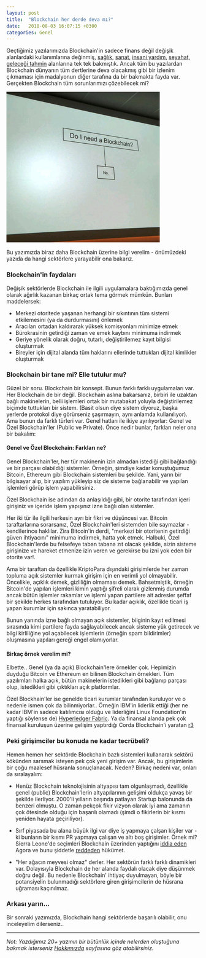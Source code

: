 ```yaml
---
layout: post
title:  "Blockchain her derde deva mı?"
date:   2018-08-03 16:07:15 +0300
categories: Genel
---
```





Geçtiğimiz yazılarımızda Blockchain'in sadece finans değil değişik alanlardaki kullanımlarına değinmiş, [sağlık](http://ademimerkezi.com/genel/2018/04/17/saglik-icin-blockchain.html), [sanat](http://ademimerkezi.com/genel/2018/04/06/sanat-icin-blockchain.html), [insani yardım](http://ademimerkezi.com/genel/2018/03/29/Iyilik-icin-blockchain.html), [seyahat](http://ademimerkezi.com/genel/2018/07/06/seyahat-icin-blockchain.html), [geleceği tahmin](http://ademimerkezi.com/genel/2018/07/13/gelecegi-tahmin-icin-blockchain.html) alanlarına tek tek bakmıştık. Ancak tüm bu yazılardan Blockchain dünyanın tüm dertlerine deva olacakmış gibi bir izlenim çıkmaması için madalyonun diğer tarafına da bir bakmakta fayda var. Gerçekten Blockchain tüm sorunlarımızı çözebilecek mi? 



![do-I-need-blockchain.jpg](/assets/do-I-need-blockchain-400.jpg)


Bu yazımızda biraz daha Blockchain üzerine bilgi verelim - önümüzdeki yazıda da hangi sektörlere yarayabilir ona bakarız. 

### Blockchain'in faydaları

Değişik sektörlerde Blockchain ile ilgili uygulamalara baktığımızda genel olarak ağırlık kazanan birkaç ortak tema görmek mümkün. Bunları maddelersek: 

- Merkezi otoritede yaşanan herhangi bir sıkıntının tüm sistemi etkilemesini (ya da durdurmasını) önlemek
- Aracıları ortadan kaldırarak yüksek komisyonları minimize etmek
- Bürokrasinin getirdiği zaman ve emek kaybını minimuma indirmek
- Geriye yönelik olarak doğru, tutarlı, değiştirilemez kayıt bilgisi oluşturmak
- Bireyler için dijital alanda tüm haklarını ellerinde tuttukları dijital kimlikler oluşturmak

### Blockchain bir tane mi? Elle tutulur mu?

Güzel bir soru. Blockchain bir konsept. Bunun farklı farklı uygulamaları var. Her Blockchain de bir değil. Blockchain aslına bakarsanız, birbiri ile uzaktan bağlı makinelerin, belli işlemleri ortak bir mutabakat yoluyla değiştirilemez biçimde tuttukları bir sistem. (Basit olsun diye sistem diyoruz, başka yerlerde protokol diye görürseniz şaşırmayın, aynı anlamda kullanılıyor). Ama bunun da farklı türleri var. Genel hatları ile ikiye ayrılıyorlar: Genel ve Özel Blockchain'ler (Public ve Private). Önce nedir bunlar, farkları neler ona bir bakalım:  

#### Genel ve Özel Blockchain: Farkları ne? 

Genel Blockchain'ler, her tür makinenin izin almadan istediği gibi bağlandığı ve bir parçası olabildiği sistemler. Örneğin, şimdiye kadar konuştuğumuz Bitcoin, Ethereum gibi Blockchain sistemleri bu şekilde. Yani, yarın bir bilgisayar alıp, bir yazılım yükleyip siz de sisteme bağlanabilir ve yapılan işlemleri görüp işlem yapabilirsiniz. 

Özel Blockchain ise adından da anlaşıldığı gibi, bir otorite tarafından içeri girişiniz ve içeride işlem yapışınız izne bağlı olan sistemler. 

Her iki tür ile ilgili herkesin ayrı bir fikri ve düşüncesi var. Bitcoin taraftarlarına sorarsanız, Özel Blockchain'leri sistemden bile saymazlar - kendilerince haklılar. Zira Bitcoin'in derdi, "merkezi bir otoritenin getirdiği güven ihtiyacını" minimuma indirmek, hatta yok etmek. Halbuki, Özel Blockchain'lerde bu felsefeye taban tabana zıt olacak şekilde, sizin sisteme girişinize ve hareket etmenize izin veren ve gerekirse bu izni yok eden bir otorite var!.

Ama bir taraftan da özellikle KriptoPara dışındaki girişimlerde her zaman topluma açık sistemler kurmak girişim için en verimli yol olmayabilir. Öncelikle, açıklık demek, gizliliğin olmaması demek. Bahsetmiştik, örneğin Bitcoin'de yapılan işlemleri kimin yaptığı şifreli olarak gizlenmiş durumda ancak bütün işlemler rakamlar ve işlemi yapan partilere ait adresler şeffaf bir şekilde herkes tarafından tutuluyor. Bu kadar açıklık, özellikle ticari iş yapan kurumlar için sakınca yaratabiliyor. 

Bunun yanında izne bağlı olmayan açık sistemler, bilginin kayıt edilmesi sırasında kimi partilere fayda sağlayabilecek ancak sisteme yük getirecek ve bilgi kirliliğine yol açabilecek işlemlerin (örneğin spam bildirimler) oluşmasına yapıları gereği engel olamıyorlar. 

#### Birkaç örnek verelim mi?

Elbette.. Genel (ya da açık) Blockchain'lere örnekler çok. Hepimizin duyduğu Bitcoin ve Ethereum en bilinen Blockchain örnekleri. Tüm yazılımları halka açık, bütün makinelerin istedikleri gibi bağlanıp parçası olup, istedikleri gibi çıktıkları açık platformlar. 

Özel Blockhain'ler ise genelde ticari kurumlar tarafından kuruluyor ve o nedenle ismen çok da bilinmiyorlar.. Örneğin IBM'in liderlik ettiği (her ne kadar IBM'in sadece katılımcısı olduğu ve liderliğini Linux Foundation'ın yaptığı söylense de) [Hyperledger Fabric](https://www.ibm.com/blockchain/hyperledger). Ya da finansal alanda pek çok finansal kuruluşun üzerine gelişim yaptırdığı Corda Blockchain'i yaratan [r3](https://www.r3.com/)

### Peki girişimciler bu konuda ne kadar tecrübeli?

Hemen hemen her sektörde Blockchain bazlı sistemleri kullanarak sektörü kökünden sarsmak isteyen pek çok yeni girişim var. Ancak, bu girişimlerin bir çoğu maalesef hüsranla sonuçlanacak. Neden? Birkaç nedeni var, onları da sıralayalım: 

- Henüz Blockchain teknolojisinin altyapısı tam olgunlaşmadı, özellikle genel (public) Blockchain'lerin altyapılarının gelişimi oldukça yavaş bir şekilde ilerliyor. 2000'li yılların başında patlayan Startup balonunda da benzeri olmuştu. O zaman pekçok fikir vizyon olarak iyi ama zamanın çok ötesinde olduğu için başarılı olamadı (şimdi o fikirlerin bir kısmı yeniden hayata geçiriliyor). 

- Sırf piyasada bu alana büyük ilgi var diye iş yapmaya çalşan kişiler var - ki bunların bir kısmı PR yapmaya çalışan ve altı boş girişimler. Örnek mi? Sierra Leone'de seçimleri Blockchain üzerinden yaptığını [iddia eden](https://techcrunch.com/2018/03/14/sierra-leone-just-ran-the-first-blockchain-based-election/) Agora ve bunu şiddetle [reddeden](https://techcrunch.com/2018/03/19/sierra-leone-government-denies-the-role-of-blockchain-in-its-recent-election/) hükümet.

- "Her ağacın meyvesi olmaz" derler. Her sektörün farklı farklı dinamikleri var. Dolayısıyla Blockchain de her alanda faydalı olacak diye düşünmek doğru değil. Bu nedenle Blockchain' ihtiyaç duyulmayan, böyle bir potansiyelin bulunmadığı  sektörlere giren girişimcilerin de hüsrana uğraması kaçınılmaz. 

### Arkası yarın... 

Bir sonraki yazımızda, Blockchain hangi sektörlerde başarılı olabilir, onu inceleyelim dilerseniz.. 
&nbsp;
&nbsp;

---

*Not: Yazdığımız 20+ yazının bir bütünlük içinde nelerden oluştuğuna bakmak isterseniz [Hakkımızda](http://ademimerkezi.com/about/) sayfasına göz atabilirsiniz.* 
